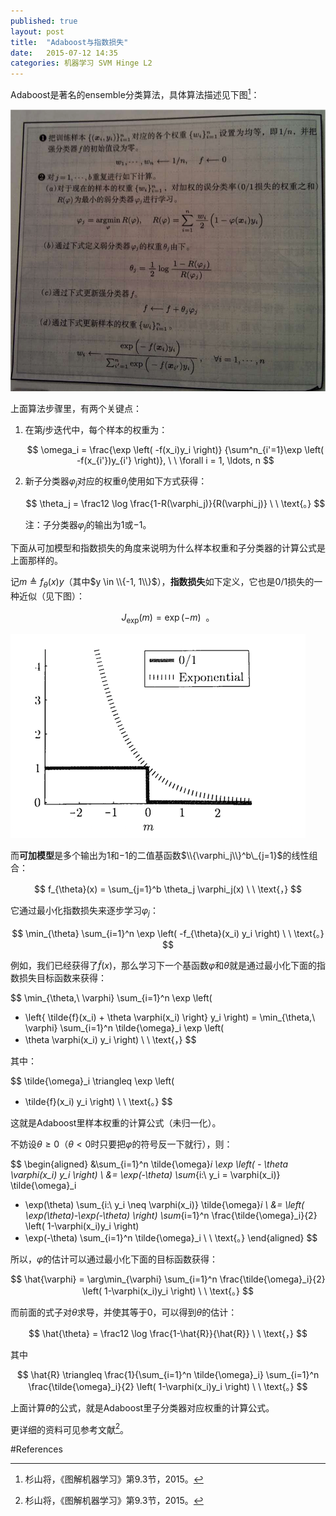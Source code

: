 ```yaml
---
published: true
layout: post
title:  "Adaboost与指数损失"
date:   2015-07-12 14:35
categories: 机器学习 SVM Hinge L2
---
```


Adaboost是著名的ensemble分类算法，具体算法描述见下图[^graph_ml]：

![Adaboost算法][adaboost]

上面算法步骤里，有两个关键点：

1. 在第$j$步迭代中，每个样本的权重为：

	$$
	\omega_i = \frac{\exp \left( -f(x_i)y_i \right)}
	{\sum^n_{i'=1}\exp \left( -f(x_{i'})y_{i'} \right)}, \ \ 
	\forall i = 1, \ldots, n
	$$
2. 新子分类器$\varphi_j$对应的权重$\theta_j$使用如下方式获得：
	
	$$
	\theta_j = \frac12 \log \frac{1-R(\varphi_j)}{R(\varphi_j)}  \ \ \text{。}
	$$
	
	注：子分类器$\varphi_j$的输出为$1$或$-1$。

下面从可加模型和指数损失的角度来说明为什么样本权重和子分类器的计算公式是上面那样的。

记$m \triangleq f_{\theta}(x) y$（其中$y \in \\{-1, 1\\}$），**指数损失**如下定义，它也是0/1损失的一种近似（见下图）：

$$
J_{\text{exp}}(m) = \exp (-m) \ \ \text{。}
$$

![指数损失函数][exploss]

而**可加模型**是多个输出为$1$和$-1$的二值基函数$\\{\varphi_j\\}^b\_{j=1}$的线性组合：

$$
f_{\theta}(x) = \sum_{j=1}^b \theta_j \varphi_j(x)  \ \ \text{，}
$$

它通过最小化指数损失来逐步学习$\varphi_j$：

$$
\min_{\theta} \sum_{i=1}^n \exp \left( -f_{\theta}(x_i) y_i \right) \ \ \text{。}
$$

例如，我们已经获得了$\tilde{f}(x)$，那么学习下一个基函数$\varphi$和$\theta$就是通过最小化下面的指数损失目标函数来获得：

$$
\min_{\theta,\ \varphi} \sum_{i=1}^n \exp \left( 
- \left\{ \tilde{f}(x_i) + \theta \varphi(x_i) \right\} y_i 
\right) 
= \min_{\theta,\ \varphi} \sum_{i=1}^n \tilde{\omega}_i
\exp \left( 
- \theta \varphi(x_i) y_i 
\right) 
\ \ \text{，}
$$

其中：

$$
\tilde{\omega}_i \triangleq \exp \left(
- \tilde{f}(x_i) y_i
 \right)
 \ \ \text{。}
$$

这就是Adaboost里样本权重的计算公式（未归一化）。

不妨设$\theta \geq 0$（$\theta < 0$时只要把$\varphi$的符号反一下就行），则：

$$
\begin{aligned}
&\sum_{i=1}^n \tilde{\omega}_i
\exp \left( - \theta \varphi(x_i) y_i \right)  \\
&= \exp(-\theta) \sum_{i:\ y_i = \varphi(x_i)} \tilde{\omega}_i 
+ \exp(\theta) \sum_{i:\ y_i \neq \varphi(x_i)} \tilde{\omega}_i \\
&= \left( \exp(\theta)-\exp(-\theta) \right) 
\sum_{i=1}^n \frac{\tilde{\omega}_i}{2} \left( 1-\varphi(x_i)y_i \right)
+ \exp(-\theta) \sum_{i=1}^n \tilde{\omega}_i \ \ \text{。}
\end{aligned}
$$

所以，$\varphi$的估计可以通过最小化下面的目标函数获得：

$$
\hat{\varphi} = \arg\min_{\varphi} \sum_{i=1}^n 
\frac{\tilde{\omega}_i}{2} \left( 1-\varphi(x_i)y_i \right)
\ \ \text{。}
$$

而前面的式子对$\theta$求导，并使其等于$0$，可以得到$\theta$的估计：

$$
\hat{\theta} = \frac12 \log \frac{1-\hat{R}}{\hat{R}}
\ \ \text{，}
$$

其中

$$
\hat{R} \triangleq \frac{1}{\sum_{i=1}^n \tilde{\omega}_i}
\sum_{i=1}^n \frac{\tilde{\omega}_i}{2} \left( 1-\varphi(x_i)y_i \right)
\ \ \text{。}
$$

上面计算$\hat{\theta}$的公式，就是Adaboost里子分类器对应权重的计算公式。


更详细的资料可见参考文献[^graph_ml]。

[adaboost]: /images/adaboost.png "Adaboost算法"
[exploss]: /images/exponentialloss.png "指数损失"

#References

[^graph_ml]: 杉山将，《图解机器学习》第9.3节，2015。